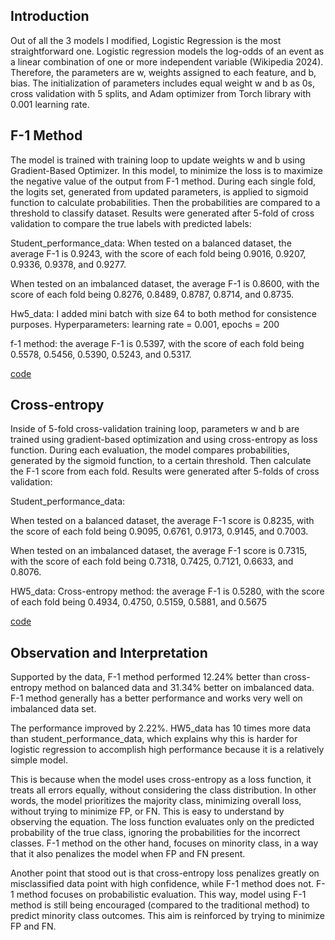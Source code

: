 ## Introduction

Out of all the 3 models I modified, Logistic Regression is the most straightforward one. Logistic regression models the log-odds of an event as a linear combination of one or more independent variable (Wikipedia 2024). Therefore, the parameters are w, weights assigned to each feature, and b, bias. The initialization of parameters includes equal weight w and b as 0s, cross validation with 5 splits, and Adam optimizer from Torch library with 0.001 learning rate. 

## F-1 Method

The model is trained with training loop to update weights w and b using Gradient-Based Optimizer. In this model, to minimize the loss is to maximize the negative value of the output from F-1 method. During each single fold, the logits set, generated from updated parameters, is applied to sigmoid function to calculate probabilities. Then the probabilities are compared to a threshold to classify dataset. Results were generated after 5-fold of cross validation to compare the true labels with predicted labels: 

Student_performance_data:
When tested on a balanced dataset, the average F-1 is 0.9243, with the score of each fold being 0.9016, 0.9207, 0.9336, 0.9378, and 0.9277.

When tested on an imbalanced dataset, the average F-1 is 0.8600, with the score of each fold being 0.8276, 0.8489, 0.8787, 0.8714, and 0.8735.

Hw5_data: 
I added mini batch with size 64 to both method for consistence purposes. Hyperparameters: learning rate = 0.001, epochs = 200

f-1 method: the average F-1 is 0.5397, with the score of each fold being 0.5578, 0.5456, 0.5390, 0.5243, and 0.5317.

[code](Logistic_regression_f1.py) 


## Cross-entropy

Inside of 5-fold cross-validation training loop, parameters w and b are trained using gradient-based optimization and using cross-entropy as loss function. During each evaluation, the model compares probabilities, generated by the sigmoid function, to a certain threshold. Then calculate the F-1 score from each fold. Results were generated after 5-folds of cross validation:

Student_performance_data:

When tested on a balanced dataset, the average F-1 score is 0.8235, with the score of each fold being 0.9095, 0.6761, 0.9173, 0.9145, and 0.7003.

When tested on an imbalanced dataset, the average F-1 score is 0.7315, with the score of each fold being 0.7318, 0.7425, 0.7121, 0.6633, and 0.8076.

HW5_data:
Cross-entropy method: the average F-1 is 0.5280, with the score of each fold being 0.4934, 0.4750, 0.5159, 0.5881, and 0.5675

[code](Logistic_regression_cross_entropy.py) 

## Observation and Interpretation

Supported by the data, F-1 method performed 12.24% better than cross-entropy method on balanced data and 31.34% better on imbalanced data. F-1 method generally has a better performance and works very well on imbalanced data set. 

The performance improved by 2.22%. HW5_data has 10 times more data than student_performance_data, which explains why this is harder for logistic regression to accomplish high performance because it is a relatively simple model. 

This is because when the model uses cross-entropy as a loss function, it treats all errors equally, without considering the class distribution. In other words, the model prioritizes the majority class, minimizing overall loss, without trying to minimize FP, or FN. This is easy to understand by observing the equation. The loss function evaluates only on the predicted probability of the true class, ignoring the probabilities for the incorrect classes. F-1 method on the other hand, focuses on minority class, in a way that it also penalizes the model when FP and FN present.  
 
Another point that stood out is that cross-entropy loss penalizes greatly on misclassified data point with high confidence, while F-1 method does not. F-1 method focuses on probabilistic evaluation. This way, model using F-1 method is still being encouraged (compared to the traditional method) to predict minority class outcomes. This aim is reinforced by trying to minimize FP and FN.  
